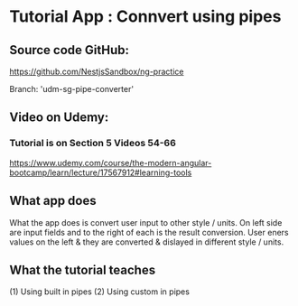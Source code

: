 # Tutorial App : Connvert using pipes
  
  ## Source code GitHub: 
  https://github.com/NestjsSandbox/ng-practice

  Branch: 'udm-sg-pipe-converter'
  
  ## Video on Udemy:
  ### Tutorial is on Section 5 Videos 54-66
https://www.udemy.com/course/the-modern-angular-bootcamp/learn/lecture/17567912#learning-tools

 ## What app does
  What the app does is convert user input to other style / units.
  On left side are input fields and to the right of each is the result conversion.
  User eners values on the left & they are converted & dislayed in different style / units.
  
  ## What the tutorial teaches
  (1) Using built in pipes
  (2) Using custom in pipes